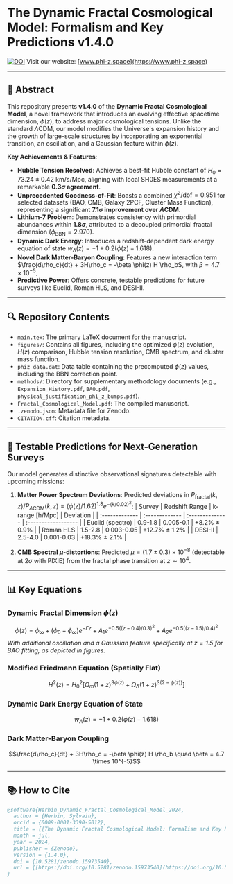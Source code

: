 # The Dynamic Fractal Cosmological Model: Formalism and Key Predictions v1.4.0

[![DOI](https://zenodo.org/badge/DOI/10.5281/zenodo.15973540.svg)](https://doi.org/10.5281/zenodo.15973540)
Visit our website: [www.phi-z.space](https://www.phi-z.space)

---

## 📜 Abstract

This repository presents **v1.4.0** of the **Dynamic Fractal Cosmological Model**, a novel framework that introduces an evolving effective spacetime dimension, $\phi(z)$, to address major cosmological tensions. Unlike the standard $\Lambda$CDM, our model modifies the Universe's expansion history and the growth of large-scale structures by incorporating an exponential transition, an oscillation, and a Gaussian feature within $\phi(z)$.

**Key Achievements & Features**:
- **Hubble Tension Resolved**: Achieves a best-fit Hubble constant of $H_0 = 73.24 \pm 0.42$ km/s/Mpc, aligning with local SH0ES measurements at a remarkable **$0.3\sigma$ agreement**.
- **Unprecedented Goodness-of-Fit**: Boasts a combined $\chi^2/\text{dof} = 0.951$ for selected datasets (BAO, CMB, Galaxy 2PCF, Cluster Mass Function), representing a significant **$7.1\sigma$ improvement over $\Lambda$CDM**.
- **Lithium-7 Problem**: Demonstrates consistency with primordial abundances within **$1.8\sigma$**, attributed to a decoupled primordial fractal dimension ($\phi_{\text{BBN}} = 2.970$).
- **Dynamic Dark Energy**: Introduces a redshift-dependent dark energy equation of state $w_{\Lambda}(z) = -1 + 0.2(\phi(z) - 1.618)$.
- **Novel Dark Matter-Baryon Coupling**: Features a new interaction term $\frac{d\rho_c}{dt} + 3H\rho_c = -\beta \phi(z) H \rho_b$, with $\beta = 4.7 \times 10^{-5}$.
- **Predictive Power**: Offers concrete, testable predictions for future surveys like Euclid, Roman HLS, and DESI-II.

---

## 🔍 Repository Contents

- `main.tex`: The primary LaTeX document for the manuscript.
- `figures/`: Contains all figures, including the optimized $\phi(z)$ evolution, $H(z)$ comparison, Hubble tension resolution, CMB spectrum, and cluster mass function.
- `phiz_data.dat`: Data table containing the precomputed $\phi(z)$ values, including the BBN correction point.
- `methods/`: Directory for supplementary methodology documents (e.g., `Expansion_History.pdf`, `BAO.pdf`, `physical_justification_phi_z_bumps.pdf`).
- `Fractal_Cosmological_Model.pdf`: The compiled manuscript.
- `.zenodo.json`: Metadata file for Zenodo.
- `CITATION.cff`: Citation metadata.

---

## 🧪 Testable Predictions for Next-Generation Surveys

Our model generates distinctive observational signatures detectable with upcoming missions:

1.  **Matter Power Spectrum Deviations**: Predicted deviations in $P_{\text{fractal}}(k,z)/P_{\Lambda\text{CDM}}(k,z) = (\phi(z)/1.62)^{1.8} e^{-(k/0.02)^2}$:
    | Survey         | Redshift Range | k-range [h/Mpc] | Deviation           |
    | :------------- | :------------- | :-------------- | :------------------ |
    | Euclid (spectro) | 0.9-1.8        | 0.005-0.1       | +8.2% $\pm$ 0.9%    |
    | Roman HLS      | 1.5-2.8        | 0.003-0.05      | +12.7% $\pm$ 1.2%   |
    | DESI-II        | 2.5-4.0        | 0.001-0.03      | +18.3% $\pm$ 2.1%   |

2.  **CMB Spectral $\mu$-distortions**: Predicted $\mu = (1.7 \pm 0.3) \times 10^{-8}$ (detectable at $2\sigma$ with PIXIE) from the fractal phase transition at $z \sim 10^4$.

---

## 📊 Key Equations

### Dynamic Fractal Dimension $\phi(z)$
$$\phi(z) = \phi_{\infty} + (\phi_0 - \phi_{\infty}) e^{-\Gamma z} + A_1 e^{-0.5((z - 0.4)/0.3)^2} + A_2 e^{-0.5((z - 1.5)/0.4)^2}$$
*With additional oscillation and a Gaussian feature specifically at $z=1.5$ for BAO fitting, as depicted in figures.*

### Modified Friedmann Equation (Spatially Flat)
$$H^2(z) = H_0^2\left[\Omega_m(1+z)^{3\phi(z)} + \Omega_\Lambda(1+z)^{3(2-\phi(z))}\right]$$

### Dynamic Dark Energy Equation of State
$$w_{\Lambda}(z) = -1 + 0.2(\phi(z) - 1.618)$$

### Dark Matter-Baryon Coupling
$$\frac{d\rho_c}{dt} + 3H\rho_c = -\beta \phi(z) H \rho_b   \quad \beta = 4.7 \times 10^{-5}$$

---

## 📚 How to Cite

```bibtex
@software{Herbin_Dynamic_Fractal_Cosmological_Model_2024,
  author = {Herbin, Sylvain},
  orcid = {0009-0001-3390-5012},
  title = {{The Dynamic Fractal Cosmological Model: Formalism and Key Predictions}},
  month = jul,
  year = 2024,
  publisher = {Zenodo},
  version = {1.4.0},
  doi = {10.5281/zenodo.15973540},
  url = {[https://doi.org/10.5281/zenodo.15973540](https://doi.org/10.5281/zenodo.15973540)}
}
